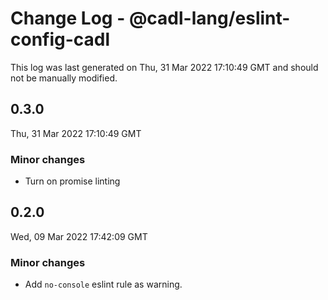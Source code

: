 # Change Log - @cadl-lang/eslint-config-cadl

This log was last generated on Thu, 31 Mar 2022 17:10:49 GMT and should not be manually modified.

## 0.3.0
Thu, 31 Mar 2022 17:10:49 GMT

### Minor changes

- Turn on promise linting

## 0.2.0
Wed, 09 Mar 2022 17:42:09 GMT

### Minor changes

- Add `no-console` eslint rule as warning.

